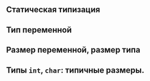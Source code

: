 ## Статическая типизация

## Тип переменной

## Размер переменной, размер типа

## Типы `int`, `char`: типичные размеры.
